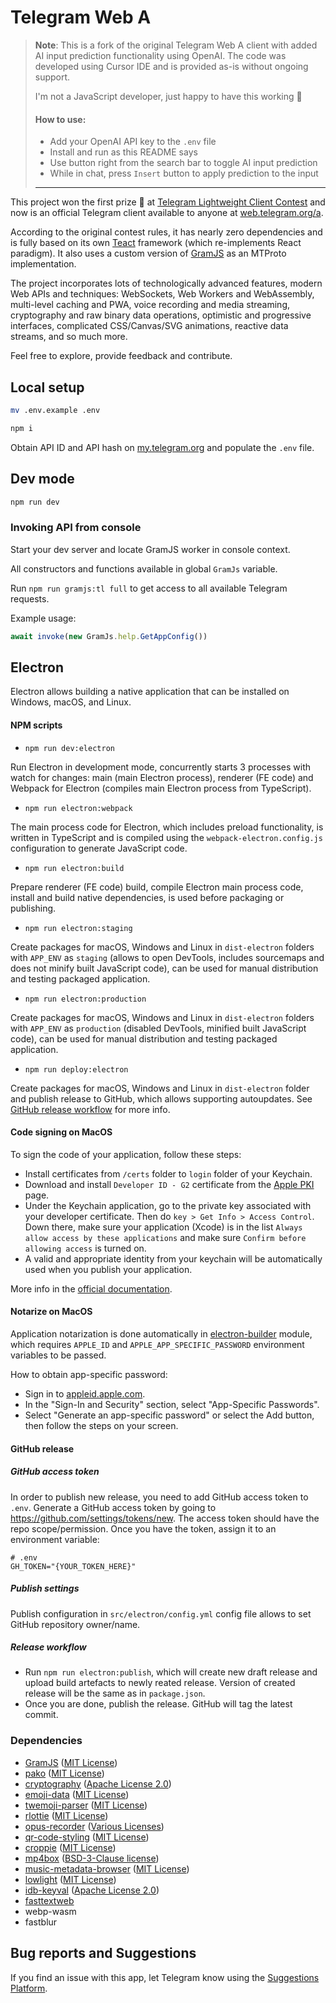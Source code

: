 # Telegram Web A

> **Note**: This is a fork of the original Telegram Web A client with added AI input prediction functionality using OpenAI. The code was developed using Cursor IDE and is provided as-is without ongoing support.
>
>I'm not a JavaScript developer, just happy to have this working 🫡
>
> #### How to use:
> - Add your OpenAI API key to the `.env` file
> - Install and run as this README says
> - Use button right from the search bar to toggle AI input prediction
> - While in chat, press `Insert` button to apply prediction to the input
>
> <hr>

This project won the first prize 🥇 at [Telegram Lightweight Client Contest](https://contest.com/javascript-web-3) and now is an official Telegram client available to anyone at [web.telegram.org/a](https://web.telegram.org/a).

According to the original contest rules, it has nearly zero dependencies and is fully based on its own [Teact](https://github.com/Ajaxy/teact) framework (which re-implements React paradigm). It also uses a custom version of [GramJS](https://github.com/gram-js/gramjs) as an MTProto implementation.

The project incorporates lots of technologically advanced features, modern Web APIs and techniques: WebSockets, Web Workers and WebAssembly, multi-level caching and PWA, voice recording and media streaming, cryptography and raw binary data operations, optimistic and progressive interfaces, complicated CSS/Canvas/SVG animations, reactive data streams, and so much more.

Feel free to explore, provide feedback and contribute.

## Local setup

```sh
mv .env.example .env

npm i
```

Obtain API ID and API hash on [my.telegram.org](https://my.telegram.org) and populate the `.env` file.

## Dev mode

```sh
npm run dev
```

### Invoking API from console

Start your dev server and locate GramJS worker in console context.

All constructors and functions available in global `GramJs` variable.

Run `npm run gramjs:tl full` to get access to all available Telegram requests.

Example usage:
``` javascript
await invoke(new GramJs.help.GetAppConfig())
```

## Electron

Electron allows building a native application that can be installed on Windows, macOS, and Linux.

#### NPM scripts

- `npm run dev:electron`

Run Electron in development mode, concurrently starts 3 processes with watch for changes: main (main Electron process), renderer (FE code) and Webpack for Electron (compiles main Electron process from TypeScript).

- `npm run electron:webpack`

The main process code for Electron, which includes preload functionality, is written in TypeScript and is compiled using the `webpack-electron.config.js` configuration to generate JavaScript code.

- `npm run electron:build`

Prepare renderer (FE code) build, compile Electron main process code, install and build native dependencies, is used before packaging or publishing.

- `npm run electron:staging`

Create packages for macOS, Windows and Linux in `dist-electron` folders with `APP_ENV` as `staging` (allows to open DevTools, includes sourcemaps and does not minify built JavaScript code), can be used for manual distribution and testing packaged application.

- `npm run electron:production`

Create packages for macOS, Windows and Linux in `dist-electron` folders with `APP_ENV` as `production` (disabled DevTools, minified built JavaScript code), can be used for manual distribution and testing packaged application.

- `npm run deploy:electron`

Create packages for macOS, Windows and Linux in `dist-electron` folder and publish release to GitHub, which allows supporting autoupdates. See [GitHub release workflow](#github-release) for more info.

#### Code signing on MacOS

To sign the code of your application, follow these steps:

- Install certificates from `/certs` folder to `login` folder of your Keychain.
- Download and install `Developer ID - G2` certificate from the [Apple PKI](https://www.apple.com/certificateauthority/) page.
- Under the Keychain application, go to the private key associated with your developer certificate. Then do `key > Get Info > Access Control`. Down there, make sure your application (Xcode) is in the list `Always allow access by these applications` and make sure `Confirm before allowing access` is turned on.
- A valid and appropriate identity from your keychain will be automatically used when you publish your application.

More info in the [official documentation](https://www.electronjs.org/docs/latest/tutorial/code-signing).

#### Notarize on MacOS

Application notarization is done automatically in [electron-builder](https://github.com/electron-userland/electron-builder/) module, which requires `APPLE_ID` and `APPLE_APP_SPECIFIC_PASSWORD` environment variables to be passed.

How to obtain app-specific password:

- Sign in to [appleid.apple.com](appleid.apple.com).
- In the "Sign-In and Security" section, select "App-Specific Passwords".
- Select "Generate an app-specific password" or select the Add button, then follow the steps on your screen.

#### GitHub release

##### GitHub access token

In order to publish new release, you need to add GitHub access token to `.env`. Generate a GitHub access token by going to https://github.com/settings/tokens/new. The access token should have the repo scope/permission. Once you have the token, assign it to an environment variable:

```
# .env
GH_TOKEN="{YOUR_TOKEN_HERE}"
```

##### Publish settings

Publish configuration in `src/electron/config.yml` config file allows to set GitHub repository owner/name.

##### Release workflow

- Run `npm run electron:publish`, which will create new draft release and upload build artefacts to newly reated release. Version of created release will be the same as in `package.json`.
- Once you are done, publish the release. GitHub will tag the latest commit.

### Dependencies
* [GramJS](https://github.com/gram-js/gramjs) ([MIT License](https://github.com/gram-js/gramjs/blob/master/LICENSE))
* [pako](https://github.com/nodeca/pako) ([MIT License](https://github.com/nodeca/pako/blob/master/LICENSE))
* [cryptography](https://github.com/spalt08/cryptography) ([Apache License 2.0](https://github.com/spalt08/cryptography/blob/master/LICENSE))
* [emoji-data](https://github.com/iamcal/emoji-data) ([MIT License](https://github.com/iamcal/emoji-data/blob/master/LICENSE))
* [twemoji-parser](https://github.com/twitter/twemoji-parser) ([MIT License](https://github.com/twitter/twemoji-parser/blob/master/LICENSE.md))
* [rlottie](https://github.com/Samsung/rlottie) ([MIT License](https://github.com/Samsung/rlottie/blob/master/COPYING))
* [opus-recorder](https://github.com/chris-rudmin/opus-recorder) ([Various Licenses](https://github.com/chris-rudmin/opus-recorder/blob/master/LICENSE.md))
* [qr-code-styling](https://github.com/kozakdenys/qr-code-styling) ([MIT License](https://github.com/kozakdenys/qr-code-styling/blob/master/LICENSE))
* [croppie](https://github.com/Foliotek/Croppie) ([MIT License](https://github.com/Foliotek/Croppie/blob/master/LICENSE))
* [mp4box](https://github.com/gpac/mp4box.js) ([BSD-3-Clause license](https://github.com/gpac/mp4box.js/blob/master/LICENSE))
* [music-metadata-browser](https://github.com/Borewit/music-metadata-browser) ([MIT License](https://github.com/Borewit/music-metadata-browser/blob/master/LICENSE.txt))
* [lowlight](https://github.com/wooorm/lowlight) ([MIT License](https://github.com/wooorm/lowlight/blob/main/license))
* [idb-keyval](https://github.com/jakearchibald/idb-keyval) ([Apache License 2.0](https://github.com/jakearchibald/idb-keyval/blob/main/LICENCE))
* [fasttextweb](https://github.com/karmdesai/fastTextWeb)
* webp-wasm
* fastblur

## Bug reports and Suggestions
If you find an issue with this app, let Telegram know using the [Suggestions Platform](https://bugs.telegram.org/c/4002).
